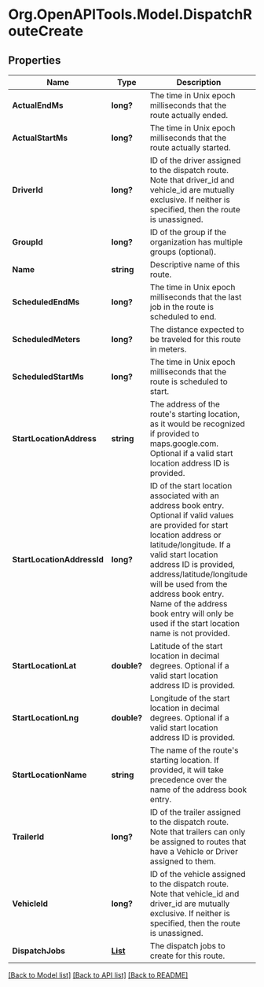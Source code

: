 # Org.OpenAPITools.Model.DispatchRouteCreate
## Properties

Name | Type | Description | Notes
------------ | ------------- | ------------- | -------------
**ActualEndMs** | **long?** | The time in Unix epoch milliseconds that the route actually ended. | [optional] 
**ActualStartMs** | **long?** | The time in Unix epoch milliseconds that the route actually started. | [optional] 
**DriverId** | **long?** | ID of the driver assigned to the dispatch route. Note that driver_id and vehicle_id are mutually exclusive. If neither is specified, then the route is unassigned. | [optional] 
**GroupId** | **long?** | ID of the group if the organization has multiple groups (optional). | [optional] 
**Name** | **string** | Descriptive name of this route. | 
**ScheduledEndMs** | **long?** | The time in Unix epoch milliseconds that the last job in the route is scheduled to end. | 
**ScheduledMeters** | **long?** | The distance expected to be traveled for this route in meters. | [optional] 
**ScheduledStartMs** | **long?** | The time in Unix epoch milliseconds that the route is scheduled to start. | 
**StartLocationAddress** | **string** | The address of the route&#39;s starting location, as it would be recognized if provided to maps.google.com. Optional if a valid start location address ID is provided. | [optional] 
**StartLocationAddressId** | **long?** | ID of the start location associated with an address book entry. Optional if valid values are provided for start location address or latitude/longitude. If a valid start location address ID is provided, address/latitude/longitude will be used from the address book entry. Name of the address book entry will only be used if the start location name is not provided. | [optional] 
**StartLocationLat** | **double?** | Latitude of the start location in decimal degrees. Optional if a valid start location address ID is provided. | [optional] 
**StartLocationLng** | **double?** | Longitude of the start location in decimal degrees. Optional if a valid start location address ID is provided. | [optional] 
**StartLocationName** | **string** | The name of the route&#39;s starting location. If provided, it will take precedence over the name of the address book entry. | [optional] 
**TrailerId** | **long?** | ID of the trailer assigned to the dispatch route. Note that trailers can only be assigned to routes that have a Vehicle or Driver assigned to them. | [optional] 
**VehicleId** | **long?** | ID of the vehicle assigned to the dispatch route. Note that vehicle_id and driver_id are mutually exclusive. If neither is specified, then the route is unassigned. | [optional] 
**DispatchJobs** | [**List<DispatchJobCreate>**](DispatchJobCreate.md) | The dispatch jobs to create for this route. | 

[[Back to Model list]](../README.md#documentation-for-models) [[Back to API list]](../README.md#documentation-for-api-endpoints) [[Back to README]](../README.md)

